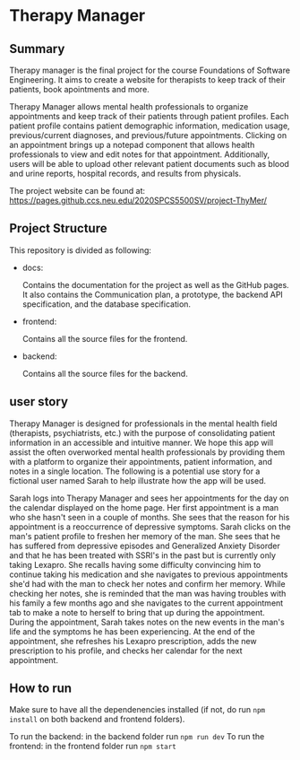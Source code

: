 # Therapy Manager

## Summary

Therapy manager is the final project for the course Foundations of Software Engineering. It aims to create a website for therapists to keep track of their patients, book apointments and more. 

Therapy Manager allows mental health professionals to organize appointments and keep track of their patients through patient profiles. Each patient profile contains patient demographic information, medication usage, previous/current diagnoses, and previous/future appointments. Clicking on an appointment brings up a notepad component that allows health professionals to view and edit notes for that appointment. Additionally, users will be able to upload other relevant patient documents such as blood and urine reports, hospital records, and results from physicals.

The project website can be found at: https://pages.github.ccs.neu.edu/2020SPCS5500SV/project-ThyMer/

## Project Structure

This repository is divided as following:

+ docs:

   Contains the documentation for the project as well as the GitHub pages.
   It also contains the Communication plan, a prototype, the backend API specification, and the database specification.
   
+ frontend:

   Contains all the source files for the frontend.
   
+ backend:

   Contains all the source files for the backend.
## user story
Therapy Manager is designed for professionals in the mental health field (therapists, psychiatrists, etc.) with the purpose of consolidating patient information in an accessible and intuitive manner. We hope this app will assist the often overworked mental health professionals by providing them with a platform to organize their appointments, patient information, and notes in a single location. The following is a potential use story for a fictional user named Sarah to help illustrate how the app will be used.

Sarah logs into Therapy Manager and sees her appointments for the day on the calendar displayed on the home page. Her first appointment is a man who she hasn't seen in a couple of months. She sees that the reason for his appointment is a reoccurrence of depressive symptoms. Sarah clicks on the man's patient profile to freshen her memory of the man. She sees that he has suffered from depressive episodes and Generalized Anxiety Disorder and that he has been treated with SSRI's in the past but is currently only taking Lexapro. She recalls having some difficulty convincing him to continue taking his medication and she navigates to previous appointments she'd had with the man to check her notes and confirm her memory. While checking her notes, she is reminded that the man was having troubles with his family a few months ago and she navigates to the current appointment tab to make a note to herself to bring that up during the appointment. During the appointment, Sarah takes notes on the new events in the man's life and the symptoms he has been experiencing. At the end of the appointment, she refreshes his Lexapro prescription, adds the new prescription to his profile, and checks her calendar for the next appointment.

## How to run

Make sure to have all the dependenencies installed (if not, do run `npm install` on both backend and frontend folders).

To run the backend: in the backend folder run `npm run dev`
To run the frontend: in the frontend folder run `npm start`
